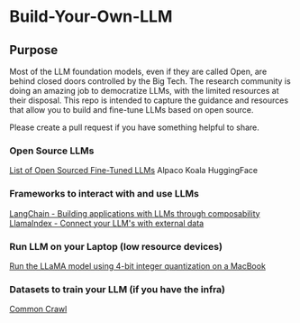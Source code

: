 # Build-Your-Own-LLM

## Purpose
Most of the LLM foundation models, even if they are called Open, are behind closed doors controlled by the Big Tech. The research community is doing an amazing job to democratize LLMs, with the limited resources at their disposal. This repo is intended to capture the guidance and resources that allow you to build and fine-tune LLMs based on open source.

Please create a pull request if you have something helpful to share.

### Open Source LLMs
[List of Open Sourced Fine-Tuned LLMs](https://medium.com/geekculture/list-of-open-sourced-fine-tuned-large-language-models-llm-8d95a2e0dc76)
Alpaco
Koala
HuggingFace

### Frameworks to interact with and use LLMs
[LangChain - Building applications with LLMs through composability](https://github.com/hwchase17/langchain)
[LlamaIndex - Connect your LLM's with external data](https://github.com/jerryjliu/llama_index)

### Run LLM on your Laptop (low resource devices)
[Run the LLaMA model using 4-bit integer quantization on a MacBook](https://github.com/ggerganov/llama.cpp)

### Datasets to train your LLM (if you have the infra)
[Common Crawl](https://commoncrawl.org/)

